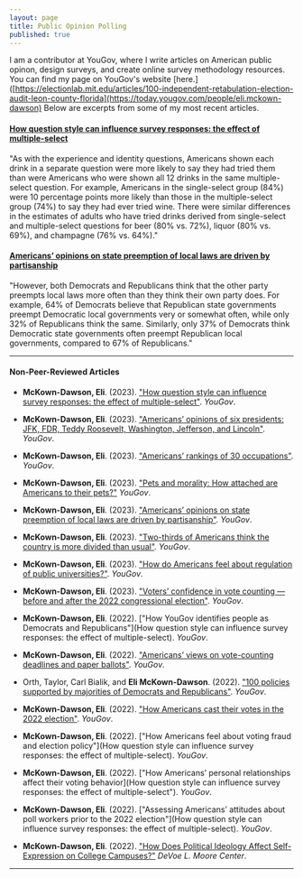 ```yaml
---
layout: page
title: Public Opinion Polling
published: true
---
```


I am a contributor at YouGov, where I write articles on American public opinon, design surveys, and create online survey methodology resources. You can find my page on YouGov's website [here.]([https://electionlab.mit.edu/articles/100-independent-retabulation-election-audit-leon-county-florida](https://today.yougov.com/people/eli.mckown-dawson) Below are excerpts from some of my most recent articles. 

#### [How question style can influence survey responses: the effect of multiple-select](https://today.yougov.com/politics/articles/46070-poll-methodology-question-affect-survey-response)

"As with the experience and identity questions, Americans shown each drink in a separate question were more likely to say they had tried them than were Americans who were shown all 12 drinks in the same multiple-select question. For example, Americans in the single-select group (84%) were 10 percentage points more likely than those in the multiple-select group (74%) to say they had ever tried wine. There were similar differences in the estimates of adults who have tried drinks derived from single-select and multiple-select questions for beer (80% vs. 72%), liquor (80% vs. 69%), and champagne (76% vs. 64%)."

#### [Americans’ opinions on state preemption of local laws are driven by partisanship](https://today.yougov.com/politics/articles/45802-federal-state-local-laws-preemption-poll-partisan)

"However, both Democrats and Republicans think that the other party preempts local laws more often than they think their own party does. For example, 64% of Democrats believe that Republican state governments preempt Democratic local governments very or somewhat often, while only 32% of Republicans think the same. Similarly, only 37% of Democrats think Democratic state governments often preempt Republican local governments, compared to 67% of Republicans."

--------------------------------------

#### Non-Peer-Reviewed Articles

- **McKown-Dawson, Eli**. (2023). ["How question style can influence survey responses: the effect of multiple-select"](https://today.yougov.com/politics/articles/46070-poll-methodology-question-affect-survey-response). *YouGov*.

- **McKown-Dawson, Eli**. (2023). ["Americans’ opinions of six presidents: JFK, FDR, Teddy Roosevelt, Washington, Jefferson, and Lincoln"](https://today.yougov.com/politics/articles/45989-presidents-6-jfk-fdr-washington-jefferson-lincoln). *YouGov*.

- **McKown-Dawson, Eli**. (2023). ["Americans’ rankings of 30 occupations"](https://today.yougov.com/economy/articles/45927-americans-rank-30-occupations-pay-happiness-impact). *YouGov*.

- **McKown-Dawson, Eli**. (2023). ["Pets and morality: How attached are Americans to their pets?"](https://today.yougov.com/society/articles/45895-pets-morality-americans-attached-dogs-cats-poll) *YouGov*.

- **McKown-Dawson, Eli**. (2023). ["Americans’ opinions on state preemption of local laws are driven by partisanship"](https://today.yougov.com/politics/articles/45802-federal-state-local-laws-preemption-poll-partisan). *YouGov*.

- **McKown-Dawson, Eli**. (2023). ["Two-thirds of Americans think the country is more divided than usual"](https://today.yougov.com/politics/articles/45648-americans-think-country-more-divided-united-poll). *YouGov*.

- **McKown-Dawson, Eli**. (2023). ["How do Americans feel about regulation of public universities?"](https://today.yougov.com/politics/articles/45414-how-americans-feel-regulation-public-universities). *YouGov*.

- **McKown-Dawson, Eli**. (2023). ["Voters’ confidence in vote counting — before and after the 2022 congressional election"](https://today.yougov.com/politics/articles/44936-voters-confidence-vote-counting-2022-election). *YouGov*.

- **McKown-Dawson, Eli**. (2022). ["How YouGov identifies people as Democrats and Republicans"](How question style can influence survey responses: the effect of multiple-select). *YouGov*.

- **McKown-Dawson, Eli**. (2022). ["Americans’ views on vote-counting deadlines and paper ballots"](https://today.yougov.com/politics/articles/44630-americans-vote-counting-deadline-paper-ballot-poll). *YouGov*.

- Orth, Taylor, Carl Bialik, and **Eli McKown-Dawson**. (2022). ["100 policies supported by majorities of Democrats and Republicans"](https://today.yougov.com/politics/articles/44463-policies-supported-by-democrats-and-republicans). *YouGov*.

- **McKown-Dawson, Eli**. (2022). ["How Americans cast their votes in the 2022 election"](https://today.yougov.com/politics/articles/44440-how-americans-cast-their-votes-2022-election). *YouGov*.

- **McKown-Dawson, Eli**. (2022). ["How Americans feel about voting fraud and election policy"](How question style can influence survey responses: the effect of multiple-select). *YouGov*.

- **McKown-Dawson, Eli**. (2022). ["How Americans’ personal relationships affect their voting behavior](How question style can influence survey responses: the effect of multiple-select"). *YouGov*.

- **McKown-Dawson, Eli**. (2022). ["Assessing Americans’ attitudes about poll workers prior to the 2022 election"](How question style can influence survey responses: the effect of multiple-select). *YouGov*.

- **McKown-Dawson, Eli**. (2022). ["How Does Political Ideology Affect Self-Expression on College Campuses?"](https://devoelmoorecenter.com/2022/11/16/how-does-political-ideology-affect-self-expression-on-college-campuses/) *DeVoe L. Moore Center*.

--------------------------------------
